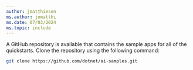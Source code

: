 ```yaml
---
author: jmatthiesen
ms.author: jomatthi
ms.date: 07/03/2024
ms.topic: include
---
```


A GitHub repository is available that contains the sample apps for all of the quickstarts. Clone the repository using the following command:

```bash
git clone https://github.com/dotnet/ai-samples.git
```
